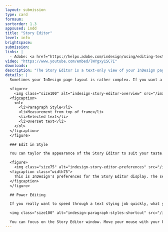 ```yaml
---
layout: submission
type: card
formsum: 
sortorder: 1.3
appsused: indd
title: "Story Editor"
level: info
brightspace: 
submission: 
links: |
  - Adobe: <a href="https://helpx.adobe.com/indesign/using/editing-text.html#use_the_story_editor" target="_blank" title="Story Editor">Story Editor</a>
video: "https://www.youtube.com/embed/lWYgxy1SC7I"
downloads: 
description: "The Story Editor is a text-only view of your InDesign page layout in a separate window. It allows you to edit text without layout and formatting distractions."
details: |
  Sometimes your InDesign page layout is rather complex. If you want a distraction-free, text-only view of your document, the Story Editor is the way to go. All you need to do is hit <span class="command">⌘-Y</span>.

  <figure>
    <img class="size100" alt="indesign-story-editor-overview" src="/images/indesign-story-editor/indesign-story-editor-overview.jpg">
  <figcaption>
    <ol>
      <li>Paragraph Style</li>
      <li>Measurement from top of frame</li>
      <li>Selected text</li>
      <li>Overset text</li>
    </ol>
  </figcaption>
  </figure>

  ### Edit in Style

  You can taylor the appearance of the Story Editor to suit your taste. Hit <span class="command">⌘-K</span> to go to InDesign's Preferences.

  <figure>
    <img class="size75" alt="indesign-story-editor-preferences" src="/images/indesign-story-editor/indesign-story-editor-preferences.jpg">
  <figcaption class="width75">
    This is InDesign's preferences for the Story Editor display. The settings you choose here are based on your personal preference.
  </figcaption>
  </figure>

  ## Power Editing

  If you really want to speed through a text stying job quickly, what you can do is set a keyboard shortcut for your style sheets. Open your story editor, select text, then hit the appropriate keyboard shortcuts to apply your styles.

  <img class="size100" alt="indesign-paragraph-styles-shortcut" src="/images/indesign-story-editor/indesign-paragraph-styles-shortcut.jpg">

  You can focus on the Story Editor window. Move your mouse with your keyboard's arrow keys, then hit the desired style's keyboard shortcut. Go back to layout view to check your work. You'll blast through your document really quickly.
---
```

